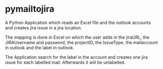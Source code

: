 # pymailtojira

A Python Application which reads an Excel file and the outlook accounts and creates jira issue in a jira location.

The mapping is done in Excel on which the user adds in the jiraURL, the JIRAUsername and password, the projectID, the IssueType, the mailaccount in outlook and the label in outlook.

The Application search for the label in the account and creates one jira issue for each labelled mail. Afterwards it will be unlabelled.